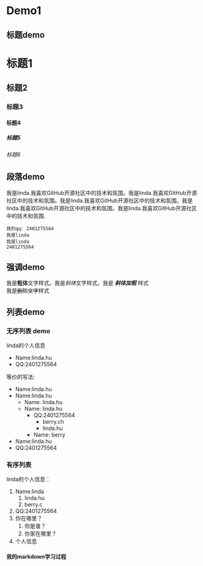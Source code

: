 # Demo1

## 标题demo

# 标题1

## 标题2

### 标题3

#### 标题4

##### 标题5

###### 标题6



## 段落demo

我是linda.我喜欢GitHub开源社区中的技术和氛围。我是linda.我喜欢GitHub开源社区中的技术和氛围。我是linda.我喜欢GitHub开源社区中的技术和氛围。我是linda.我喜欢GitHub开源社区中的技术和氛围。我是linda.我喜欢GitHub开源社区中的技术和氛围.  

    我的qq: 2401275564  
    我是linda  
    我是linda
    2401275564  
    



## 强调demo  

我是**粗体**文字样式。我是*斜体*文字样式。我是 ***斜体加粗*** 样式  
我是~~删除文字~~样式  

## 列表demo  

### 无序列表 demo  

linda的个人信息  

* Name:linda.hu  
* QQ:2401275564  

等价的写法:
- Name:linda.hu
 - Name:linda.hu
     - Name: linda.hu  
     - Name: linda.hu  
       - QQ:2401275564  
         - berry.ch  
         - linda.hu  
       - Name: berry  
  - Name:linda.hu  
  - QQ:2401275564  

### 有序列表

linda的个人信息：  

1. Name:linda  
	1. linda.hu
	2. berry.c 
2. QQ:2401275564  
4. 你在哪里？  
	1. 你是谁？
	2. 你家在哪里？
3. 个人信息  

#### 我的markdown学习过程


